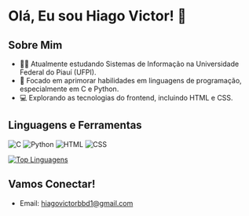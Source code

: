 # Olá, Eu sou Hiago Victor! 👋

## Sobre Mim
- 👨‍🎓 Atualmente estudando Sistemas de Informação na Universidade Federal do Piauí (UFPI).
- 🌱 Focado em aprimorar habilidades em linguagens de programação, especialmente em C e Python.
- 💻 Explorando as tecnologias do frontend, incluindo HTML e CSS.

## Linguagens e Ferramentas
![C](https://img.shields.io/badge/-C-00599C?style=flat-square&logo=c&logoColor=white)
![Python](https://img.shields.io/badge/-Python-3776AB?style=flat-square&logo=python&logoColor=white)
![HTML](https://img.shields.io/badge/-HTML-E34F26?style=flat-square&logo=html5&logoColor=white)
![CSS](https://img.shields.io/badge/-CSS-1572B6?style=flat-square&logo=css3&logoColor=white)


[![Top Linguagens](https://github-readme-stats.vercel.app/api/top-langs/?username=karanalpe&layout=compact)](https://github.com/anuraghazra/github-readme-stats)

## Vamos Conectar!
- Email: hiagovictorbbd1@gmail.com

